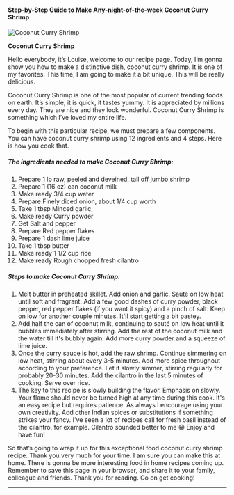             

#### Step-by-Step Guide to Make Any-night-of-the-week Coconut Curry Shrimp

![Coconut Curry Shrimp](https://img-global.cpcdn.com/recipes/18d0ead215bbe783/751x532cq70/coconut-curry-shrimp-recipe-main-photo.jpg)

**Coconut Curry Shrimp**

Hello everybody, it’s Louise, welcome to our recipe page. Today, I’m gonna show you how to make a distinctive dish, coconut curry shrimp. It is one of my favorites. This time, I am going to make it a bit unique. This will be really delicious.

Coconut Curry Shrimp is one of the most popular of current trending foods on earth. It’s simple, it is quick, it tastes yummy. It is appreciated by millions every day. They are nice and they look wonderful. Coconut Curry Shrimp is something which I’ve loved my entire life.

To begin with this particular recipe, we must prepare a few components. You can have coconut curry shrimp using 12 ingredients and 4 steps. Here is how you cook that.

##### The ingredients needed to make Coconut Curry Shrimp:

1.  Prepare 1 lb raw, peeled and deveined, tail off jumbo shrimp
2.  Prepare 1 (16 oz) can coconut milk
3.  Make ready 3/4 cup water
4.  Prepare Finely diced onion, about 1/4 cup worth
5.  Take 1 tbsp Minced garlic,
6.  Make ready Curry powder
7.  Get Salt and pepper
8.  Prepare Red pepper flakes
9.  Prepare 1 dash lime juice
10.  Take 1 tbsp butter
11.  Make ready 1 1/2 cup rice
12.  Make ready Rough chopped fresh cilantro

##### Steps to make Coconut Curry Shrimp:

1.  Melt butter in preheated skillet. Add onion and garlic. Sauté on low heat until soft and fragrant. Add a few good dashes of curry powder, black pepper, red pepper flakes (if you want it spicy) and a pinch of salt. Keep on low for another couple minutes. It'll start getting a bit pastey.
2.  Add half the can of coconut milk, continuing to sauté on low heat until it bubbles immediately after stirring. Add the rest of the coconut milk and the water till it's bubbly again. Add more curry powder and a squeeze of lime juice.
3.  Once the curry sauce is hot, add the raw shrimp. Continue simmering on low heat, stirring about every 3-5 minutes. Add more spice throughout according to your preference. Let it slowly simmer, stirring regularly for probably 20-30 minutes. Add the cilantro in the last 5 minutes of cooking. Serve over rice.
4.  The key to this recipe is slowly building the flavor. Emphasis on slowly. Your flame should never be turned high at any time during this cook. It's an easy recipe but requires patience. As always I encourage using your own creativity. Add other Indian spices or substitutions if something strikes your fancy. I've seen a lot of recipes call for fresh basil instead of the cilantro, for example. Cilantro sounded better to me 😁 Enjoy and have fun!

So that’s going to wrap it up for this exceptional food coconut curry shrimp recipe. Thank you very much for your time. I am sure you can make this at home. There is gonna be more interesting food in home recipes coming up. Remember to save this page in your browser, and share it to your family, colleague and friends. Thank you for reading. Go on get cooking!

* * *